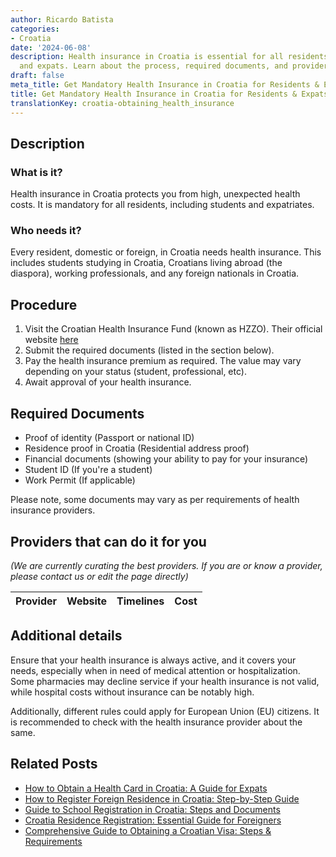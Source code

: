 ```yaml
---
author: Ricardo Batista
categories:
- Croatia
date: '2024-06-08'
description: Health insurance in Croatia is essential for all residents, students,
  and expats. Learn about the process, required documents, and providers to get insured.
draft: false
meta_title: Get Mandatory Health Insurance in Croatia for Residents & Expats
title: Get Mandatory Health Insurance in Croatia for Residents & Expats
translationKey: croatia-obtaining_health_insurance
---
```


## Description
### What is it?
Health insurance in Croatia protects you from high, unexpected health costs. It is mandatory for all residents, including students and expatriates.

### Who needs it?
Every resident, domestic or foreign, in Croatia needs health insurance. This includes students studying in Croatia, Croatians living abroad (the diaspora), working professionals, and any foreign nationals in Croatia.

## Procedure

1. Visit the Croatian Health Insurance Fund (known as HZZO). Their official website [here](http://www.hzzo.hr/)
2. Submit the required documents (listed in the section below).
3. Pay the health insurance premium as required. The value may vary depending on your status (student, professional, etc).
4. Await approval of your health insurance. 

## Required Documents

- Proof of identity (Passport or national ID)
- Residence proof in Croatia (Residential address proof)
- Financial documents (showing your ability to pay for your insurance)
- Student ID (If you're a student)
- Work Permit (If applicable)

Please note, some documents may vary as per requirements of health insurance providers.

## Providers that can do it for you

_(We are currently curating the best providers. If you are or know a provider, please contact us or edit the page directly)_

| Provider        |     Website     |     Timelines    |       Cost      |
| --------------- | --------------- |  :-------------: | :-------------: |

## Additional details
Ensure that your health insurance is always active, and it covers your needs, especially when in need of medical attention or hospitalization. Some pharmacies may decline service if your health insurance is not valid, while hospital costs without insurance can be notably high.

Additionally, different rules could apply for European Union (EU) citizens. It is recommended to check with the health insurance provider about the same.


## Related Posts

- [How to Obtain a Health Card in Croatia: A Guide for Expats](https://tramitit.com/guides/croatia/registration_for_the_health_card_of_a_foreigner/)
- [How to Register Foreign Residence in Croatia: Step-by-Step Guide](https://tramitit.com/guides/croatia/registration_of_foreigners_residence/)
- [Guide to School Registration in Croatia: Steps and Documents](https://tramitit.com/guides/croatia/registering_children_for_school/)
- [Croatia Residence Registration: Essential Guide for Foreigners](https://tramitit.com/guides/croatia/residence_registration/)
- [Comprehensive Guide to Obtaining a Croatian Visa: Steps & Requirements](https://tramitit.com/guides/croatia/obtaining_a_visa_for_foreigners/)